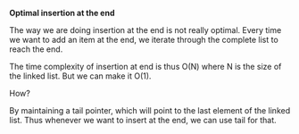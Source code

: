 **Optimal insertion at the end**

The way we are doing insertion at the end is not really optimal. Every time we want to add an item at the end, we iterate through the complete list to reach the end.

The time complexity of insertion at end is thus O(N) where N is the size of the linked list. But we can make it O(1).

How?

By maintaining a tail pointer, which will point to the last element of the linked list. Thus whenever we want to insert at the end, we can use tail for that.
